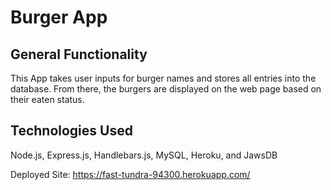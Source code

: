 # Burger App

## General Functionality
This App takes user inputs for burger names and stores all entries into the database. From there, the burgers are displayed on the web page based on their eaten status.

## Technologies Used
Node.js, Express.js, Handlebars.js, MySQL, Heroku, and JawsDB

Deployed Site: https://fast-tundra-94300.herokuapp.com/
